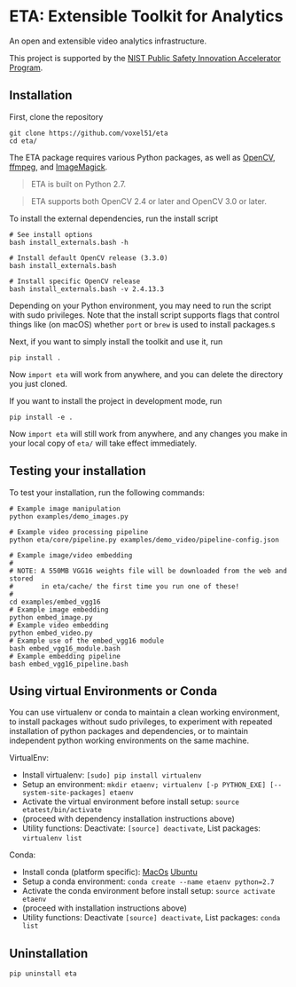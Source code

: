 # ETA: Extensible Toolkit for Analytics

An open and extensible video analytics infrastructure.

This project is supported by the [NIST Public Safety Innovation Accelerator
Program](https://www.nist.gov/news-events/news/2017/06/nist-awards-385-million-accelerate-public-safety-communications).


## Installation

First, clone the repository

```shell
git clone https://github.com/voxel51/eta
cd eta/
```

The ETA package requires various Python packages, as well as
[OpenCV](http://opencv.org),
[ffmpeg](https://www.ffmpeg.org), and
[ImageMagick](https://www.imagemagick.org/script/index.php).

> ETA is built on Python 2.7.

> ETA supports both OpenCV 2.4 or later and OpenCV 3.0 or later.

To install the external dependencies, run the install script

```shell
# See install options
bash install_externals.bash -h

# Install default OpenCV release (3.3.0)
bash install_externals.bash

# Install specific OpenCV release
bash install_externals.bash -v 2.4.13.3
```

Depending on your Python environment, you may need to run the script with
sudo privileges. Note that the install script supports flags that control
things like (on macOS) whether `port` or `brew` is used to install packages.s

Next, if you want to simply install the toolkit and use it, run

```shell
pip install .
```

Now `import eta` will work from anywhere, and you can delete the directory you
just cloned.

If you want to install the project in development mode, run

```shell
pip install -e .
```

Now `import eta` will still work from anywhere, and any changes you make in
your local copy of `eta/` will take effect immediately.


## Testing your installation

To test your installation, run the following commands:

```shell
# Example image manipulation
python examples/demo_images.py

# Example video processing pipeline
python eta/core/pipeline.py examples/demo_video/pipeline-config.json

# Example image/video embedding
#
# NOTE: A 550MB VGG16 weights file will be downloaded from the web and stored
#       in eta/cache/ the first time you run one of these!
#
cd examples/embed_vgg16
# Example image embedding
python embed_image.py
# Example video embedding
python embed_video.py
# Example use of the embed_vgg16 module
bash embed_vgg16_module.bash
# Example embedding pipeline
bash embed_vgg16_pipeline.bash
```
## Using virtual Environments or Conda 

You can use virtualenv or conda to maintain a clean working environment, to install packages without sudo privileges, to experiment with repeated installation of python packages and 
dependencies, or to maintain independent python working environments on the same machine.

VirtualEnv:
* Install virtualenv: `[sudo] pip install virtualenv`
* Setup an environment: `mkdir etaenv; virtualenv [-p PYTHON_EXE] [--system-site-packages] etaenv`
* Activate the virtual environment before install setup: `source etatest/bin/activate`
* (proceed with dependency installation instructions above)
* Utility functions: Deactivate: `[source] deactivate`, List packages: `virtualenv list`

Conda:
* Install conda (platform specific): [MacOs](https://conda.io/docs/user-guide/install/macos.html) [Ubuntu](https://conda.io/docs/user-guide/install/linux.html)
* Setup a conda environment: `conda create --name etaenv python=2.7`
* Activate the conda environment before install setup: `source activate etaenv`
* (proceed with installation instructions above)
* Utility functions: Deactivate `[source] deactivate`, List packages: `conda list`


## Uninstallation

```shell
pip uninstall eta
```
